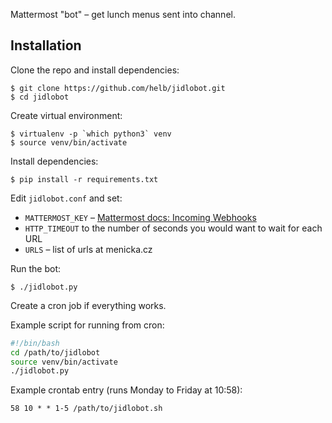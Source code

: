 Mattermost "bot" – get lunch menus sent into channel.

## Installation

Clone the repo and install dependencies:

```
$ git clone https://github.com/helb/jidlobot.git
$ cd jidlobot
```

Create virtual environment:

```
$ virtualenv -p `which python3` venv
$ source venv/bin/activate
```

Install dependencies:

```
$ pip install -r requirements.txt
```


Edit `jidlobot.conf` and set:

 - `MATTERMOST_KEY` – [Mattermost docs: Incoming Webhooks](https://docs.mattermost.com/developer/webhooks-incoming.html)
 - `HTTP_TIMEOUT` to the number of seconds you would want to wait for each URL
 - `URLS` – list of urls at menicka.cz

Run the bot:

```
$ ./jidlobot.py
```

Create a cron job if everything works.

Example script for running from cron:

```bash
#!/bin/bash
cd /path/to/jidlobot
source venv/bin/activate
./jidlobot.py
```

Example crontab entry (runs Monday to Friday at 10:58):

```
58 10 * * 1-5 /path/to/jidlobot.sh
```
